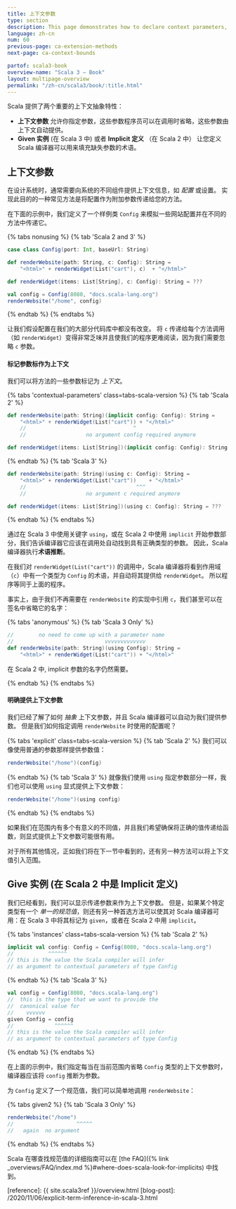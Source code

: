 ```yaml
---
title: 上下文参数
type: section
description: This page demonstrates how to declare context parameters, and how the compiler infers them at call-site.
language: zh-cn
num: 60
previous-page: ca-extension-methods
next-page: ca-context-bounds

partof: scala3-book
overview-name: "Scala 3 — Book"
layout: multipage-overview
permalink: "/zh-cn/scala3/book/:title.html"
---
```



Scala 提供了两个重要的上下文抽象特性：

- **上下文参数** 允许你指定参数，这些参数程序员可以在调用时省略，这些参数由上下文自动提供。
- **Given 实例** (在 Scala 3 中) 或者 **Implicit 定义** （在 Scala 2 中） 让您定义 Scala 编译器可以用来填充缺失参数的术语。

## 上下文参数

在设计系统时，通常需要向系统的不同组件提供上下文信息，如 _配置_ 或设置。
实现此目的的一种常见方法是将配置作为附加参数传递给您的方法。

在下面的示例中，我们定义了一个样例类 `Config` 来模拟一些网站配置并在不同的方法中传递它。

{% tabs nonusing %}
{% tab 'Scala 2 and 3' %}

```scala
case class Config(port: Int, baseUrl: String)

def renderWebsite(path: String, c: Config): String =
    "<html>" + renderWidget(List("cart"), c)  + "</html>"

def renderWidget(items: List[String], c: Config): String = ???

val config = Config(8080, "docs.scala-lang.org")
renderWebsite("/home", config)
```

{% endtab %}
{% endtabs %}

让我们假设配置在我们的大部分代码库中都没有改变。
将 `c` 传递给每个方法调用（如 `renderWidget`）变得非常乏味并且使我们的程序更难阅读，因为我们需要忽略 `c` 参数。

#### 标记参数标作为上下文

我们可以将方法的一些参数标记为 _上下文_。

{% tabs 'contextual-parameters' class=tabs-scala-version %}
{% tab 'Scala 2' %}
```scala
def renderWebsite(path: String)(implicit config: Config): String =
    "<html>" + renderWidget(List("cart")) + "</html>"
    //                                  ^
    //                   no argument config required anymore

def renderWidget(items: List[String])(implicit config: Config): String = ???
```
{% endtab %}
{% tab 'Scala 3' %}

```scala
def renderWebsite(path: String)(using c: Config): String =
    "<html>" + renderWidget(List("cart"))    + "</html>"
    //                                   ^^^
    //                   no argument c required anymore

def renderWidget(items: List[String])(using c: Config): String = ???
```

{% endtab %}
{% endtabs %}

通过在 Scala 3  中使用关键字 `using`，或在 Scala 2 中使用 `implicit` 开始参数部分，我们告诉编译器它应该在调用处自动找到具有正确类型的参数。
因此，Scala 编译器执行**术语推断**。

在我们对 `renderWidget(List("cart"))` 的调用中，Scala 编译器将看到作用域（`c`）中有一个类型为 `Config` 的术语，并自动将其提供给 `renderWidget`。
所以程序等同于上面的程序。

事实上，由于我们不再需要在 `renderWebsite` 的实现中引用 `c`，我们甚至可以在签名中省略它的名字：

{% tabs 'anonymous' %}
{% tab 'Scala 3 Only' %}

```scala
//        no need to come up with a parameter name
//                             vvvvvvvvvvvvv
def renderWebsite(path: String)(using Config): String =
    "<html>" + renderWidget(List("cart")) + "</html>"
```

在 Scala 2 中, implicit 参数的名字仍然需要。

{% endtab %}
{% endtabs %}

#### 明确提供上下文参数

我们已经了解了如何 _抽象_ 上下文参数，并且 Scala 编译器可以自动为我们提供参数。
但是我们如何指定调用 `renderWebsite` 时使用的配置呢？

{% tabs 'explicit' class=tabs-scala-version %}
{% tab 'Scala 2' %}
我们可以像使用普通的参数那样提供参数值：
```scala
renderWebsite("/home")(config)
```
{% endtab %}
{% tab 'Scala 3' %}
就像我们使用 `using` 指定参数部分一样，我们也可以使用 `using` 显式提供上下文参数：

```scala
renderWebsite("/home")(using config)
```

{% endtab %}
{% endtabs %}

如果我们在范围内有多个有意义的不同值，并且我们希望确保将正确的值传递给函数，则显式提供上下文参数可能很有用。

对于所有其他情况，正如我们将在下一节中看到的，还有另一种方法可以将上下文值引入范围。

## Give 实例 (在 Scala 2 中是 Implicit 定义)

我们已经看到，我们可以显示传递参数来作为上下文参数。
但是，如果某个特定类型有一个 _单一的规范值_，则还有另一种首选方法可以使其对 Scala 编译器可用：在 Scala 3 中将其标记为 `given`，或者在 Scala 2 中用 `implicit`。

{% tabs 'instances' class=tabs-scala-version %}
{% tab 'Scala 2' %}
```scala
implicit val config: Config = Config(8080, "docs.scala-lang.org")
//           ^^^^^^
// this is the value the Scala compiler will infer
// as argument to contextual parameters of type Config
```
{% endtab %}
{% tab 'Scala 3' %}
```scala
val config = Config(8080, "docs.scala-lang.org")
//  this is the type that we want to provide the
//  canonical value for
//    vvvvvv
given Config = config
//             ^^^^^^
// this is the value the Scala compiler will infer
// as argument to contextual parameters of type Config
```

{% endtab %}
{% endtabs %}

在上面的示例中，我们指定每当在当前范围内省略 `Config` 类型的上下文参数时，编译器应该将 `config` 推断为参数。

为 `Config` 定义了一个规范值，我们可以简单地调用 `renderWebsite`：

{% tabs given2 %}
{% tab 'Scala 3 Only' %}

```scala
renderWebsite("/home")
//                    ^^^^^
//   again  no argument
```

{% endtab %}
{% endtabs %}

Scala 在哪查找规范值的详细指南可以在 [the FAQ]({% link _overviews/FAQ/index.md %}#where-does-scala-look-for-implicits) 中找到。

[reference]: {{ site.scala3ref }}/overview.html
[blog-post]: /2020/11/06/explicit-term-inference-in-scala-3.html
